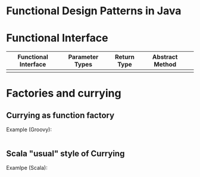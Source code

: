 # Functional Design Patterns in Java




# Functional Interface

|Functional Interface|Parameter Types|Return Type|Abstract Method||
|--|--|--|--|--|
||||||





# Factories and currying



## Currying as function factory

Example (Groovy):

```groovy

```


## Scala "usual" style of Currying

Examlpe (Scala):

```scala

```





